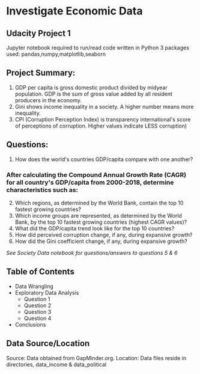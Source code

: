 # Investigate Economic Data
## Udacity Project 1

Jupyter notebook required to run/read code
written in Python 3
packages used: pandas,numpy,matplotlib,seaborn

## Project Summary:
1. GDP per capita is gross domestic product divided by midyear population. GDP is the sum of gross value added by all resident producers in the economy.
2. Gini shows income inequality in a society. A higher number means more inequality.
3. CPI (Corruption Perception Index) is transparency international's score of perceptions of corruption. Higher values indicate LESS corruption)

## Questions:
1. How does the world's countries GDP/capita compare with one another?

### After calculating the Compound Annual Growth Rate (CAGR) for all country's GDP/capita from 2000-2018, determine characteristics such as:

2. Which regions, as determined by the World Bank, contain the top 10 fastest growing countries?
3. Which income groups are represented, as determined by the World Bank, by the top 10 fastest growing countries (highest CAGR values)?
4. What did the GDP/capita trend look like for the top 10 countries?
5. How did perceived corruption change, if any, during expansive growth?
6. How did the Gini coefficient change, if any, during expansive growth?

_See Society Data notebook for questions/answers to questions 5 & 6_

## Table of Contents
- Data Wrangling
- Exploratory Data Analysis
  - Question 1
  - Question 2
  - Question 3
  - Question 4
- Conclusions

## Data Source/Location
Source: Data obtained from GapMinder.org. 
Location: Data files reside in directories, data_income & data_political
